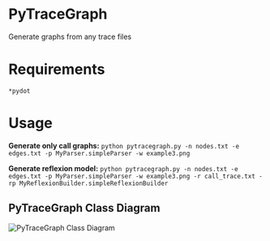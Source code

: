 PyTraceGraph
=============

Generate graphs from any trace files

# Requirements #
	*pydot

# Usage #

**Generate only call graphs:**
	`python pytracegraph.py -n nodes.txt -e edges.txt -p MyParser.simpleParser -w example3.png`

**Generate reflexion model:**
	`python pytracegraph.py -n nodes.txt -e edges.txt -p MyParser.simpleParser -w example3.png -r call_trace.txt -rp MyReflexionBuilder.simpleReflexionBuilder`

PyTraceGraph Class Diagram
-------

![PyTraceGraph Class Diagram](http://tomazeli.net/images/pytracegraph_arch.png "Class Diagram")

